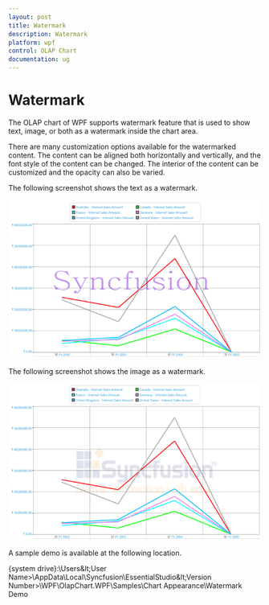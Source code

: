```yaml
---
layout: post
title: Watermark
description: Watermark
platform: wpf
control: OLAP Chart
documentation: ug
---
```


# Watermark

The OLAP chart of WPF supports watermark feature that is used to show text, image, or both as a watermark inside the chart area.

There are many customization options available for the watermarked content. The content can be aligned both horizontally and vertically, and the font style of the content can be changed. The interior of the content can be customized and the opacity can also be varied.

The following screenshot shows the text as a watermark.

![](Watermark_images/Watermark_img1.png)

The following screenshot shows the image as a watermark.

![](Watermark_images/Watermark_img2.png)

A sample demo is available at the following location.

{system drive}:\Users\&lt;User Name&gt;\AppData\Local\Syncfusion\EssentialStudio\&lt;Version Number&gt;\WPF\OlapChart.WPF\Samples\Chart Appearance\Watermark Demo

